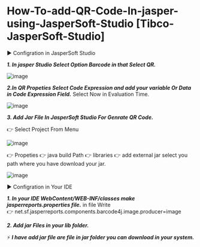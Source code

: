 # How-To-add-QR-Code-In-jasper-using-JasperSoft-Studio [Tibco-JasperSoft-Studio]

▶️  Configration in JasperSoft Studio

**_1. In jasper Studio Select Option Barcode in that Select QR._**
  
 ![image](https://user-images.githubusercontent.com/55349992/162631610-40d30d3b-32d7-4592-9055-370cb9ad08a1.png)
    
  **_2.In QR Propeties Select Code Expression and add your variable Or Data in Code Expression Field._**
    Select Now in Evaluation Time.
    
  ![image](https://user-images.githubusercontent.com/55349992/162631620-3fffcae4-5123-43fa-8591-7f7aa7e27478.png)


  **_3. Add Jar File In JasperSoft Studio For Genrate QR Code._**
    
  👉 Select Project From Menu   
       
  ![image](https://user-images.githubusercontent.com/55349992/162631357-a7f6380e-42f5-40ce-9d9a-359983dd5f11.png)

   👉 Propeties 👉  java build Path 👉 libraries 👉 add external jar select you path where you have download your jar.
     
   ![image](https://user-images.githubusercontent.com/55349992/162631571-10d014f9-28bc-4e7e-9e4f-b1f10dccdd5c.png)

     

▶️  Configration in Your IDE

  **_1. In your IDE **WebContent/WEB-INF/classes** make jasperreports.properties file._** in file Write      
       👉 net.sf.jasperreports.components.barcode4j.image.producer=image

  **_2. Add jar Files in your lib folder._**

⚡ **_I have add jar file are file in jar folder you can download in your system._**



